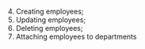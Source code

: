 

4. Creating employees;
5. Updating employees;
6. Deleting employees;
7. Attaching employees to departments 
